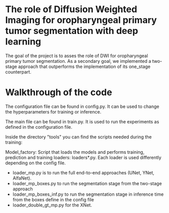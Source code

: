 # The role of Diffusion Weighted Imaging for oropharyngeal primary tumor segmentation with deep learning
The goal of the project is to asses the role of DWI for oropharyngeal primary tumor segmentation.
As a secondary goal, we implemented a two-stage approach that outperforms the implementation of its one_stage counterpart.

# Walkthrough of the code

The configuration file can be found in config.py. It can be used to change the hyperparameters for training or inference.

The main file can be found in train.py. It is used to run the experiments as defined in the configuration file.

Inside the directory "tools" you can find the scripts needed during the training:

Model_factory: Script that loads the models and performs training, prediction and training
loaders: loaders*.py. Each loader is used differently depending on the config file.
- loader_mp.py is to run the full end-to-end approaches (UNet, YNet, AlfaNet).
- loader_mp_boxes.py to run the segmentation stage from the two-stage approach
- loader_mp_boxes_inf.py to run the segmentation stage in inference time from the boxes define in the config file
- loader_double_gt_mp.py for the XNet.

